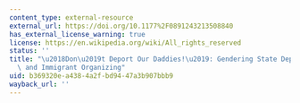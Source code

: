 ```yaml
---
content_type: external-resource
external_url: https://doi.org/10.1177%2F0891243213508840
has_external_license_warning: true
license: https://en.wikipedia.org/wiki/All_rights_reserved
status: ''
title: "\u2018Don\u2019t Deport Our Daddies!\u2019: Gendering State Deportation Practices\
  \ and Immigrant Organizing"
uid: b369320e-a438-4a2f-bd94-47a3b907bbb9
wayback_url: ''
---
```


